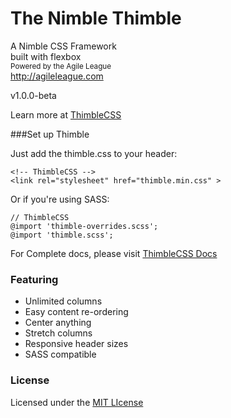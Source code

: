 The Nimble Thimble
==============

A Nimble CSS Framework  
built with flexbox  
<small>Powered by the Agile League</small>  
http://agileleague.com  

v1.0.0-beta  

Learn more at [ThimbleCSS](http://thimblecss.com/)



###Set up Thimble

Just add the thimble.css to your header:<br />
  
```
<!-- ThimbleCSS -->
<link rel="stylesheet" href="thimble.min.css" >
```
  

Or if you're using SASS:
```
// ThimbleCSS
@import 'thimble-overrides.scss';
@import 'thimble.scss';
```

For Complete docs, please visit [ThimbleCSS Docs](http://thimblecss.com/docs)


### Featuring
* Unlimited columns
* Easy content re-ordering
* Center anything
* Stretch columns
* Responsive header sizes
* SASS compatible


### License

Licensed under the [MIT LIcense](http://opensource.org/licenses/MIT)